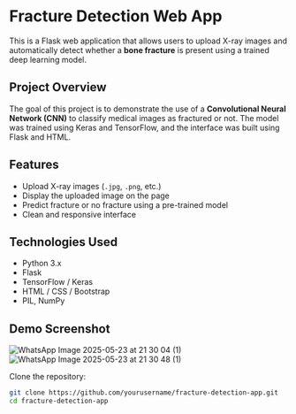 # Fracture Detection Web App

This is a Flask web application that allows users to upload X-ray images and automatically detect whether a **bone fracture** is present using a trained deep learning model.

## Project Overview

The goal of this project is to demonstrate the use of a **Convolutional Neural Network (CNN)** to classify medical images as fractured or not. The model was trained using Keras and TensorFlow, and the interface was built using Flask and HTML.

## Features

- Upload X-ray images (`.jpg`, `.png`, etc.)
- Display the uploaded image on the page
- Predict fracture or no fracture using a pre-trained model
- Clean and responsive interface

## Technologies Used

- Python 3.x
- Flask
- TensorFlow / Keras
- HTML / CSS / Bootstrap
- PIL, NumPy

## Demo Screenshot
![WhatsApp Image 2025-05-23 at 21 30 04 (1)](https://github.com/user-attachments/assets/fc46d374-9ab0-4416-9f2c-28acceaedd15)
![WhatsApp Image 2025-05-23 at 21 30 48 (1)](https://github.com/user-attachments/assets/ffe5ef78-09d8-458d-aff8-58e583c358f2)






Clone the repository:

```bash
git clone https://github.com/yourusername/fracture-detection-app.git
cd fracture-detection-app
